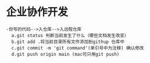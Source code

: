 # 企业协作开发
    -你写的代码-->入仓库-->入远程仓库
      a.git status 判断当前发生了什么（哪些文档发生改变）
      b.git add .将当前目录所有文件添加到githup 仓库中
      c.git commit -m 'git command'(单引号中为注释) 确认修改
      d.git push origin main (mac可只用git push)